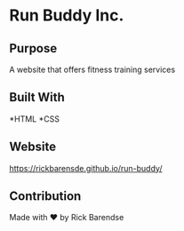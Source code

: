 # Run Buddy Inc.

## Purpose
A website that offers fitness training services

## Built With
*HTML
*CSS

## Website
https://rickbarensde.github.io/run-buddy/

## Contribution
Made with ❤️ by Rick Barendse
